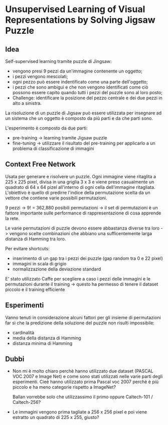 # Unsupervised Learning of Visual Representations by Solving Jigsaw Puzzle

## Idea
Self-supervised learning tramite puzzle di Jingsaw:
- vengono presi 9 pezzi da un'immagine contenente un oggetto;
- i pezzi vengono mescolati;
- ogni pezzo può essere indentificato come una parte dell'oggetto;
- i pezzi che sono ambigui e che non vengono identificati come ciò possono essere capito quando tutti i pezzi del puzzle sono al loro posto;
- Challenge: identificare la posizione del pezzo centrale e dei due pezzi in alto a sinistra.

La risoluzione di un puzzle di Jigsaw può essere utilizzata per insegnare ad un sistema che un oggetto è composto da più parti e da che parti sono.

L'esperimento è composto da due parti:
- pre-training -> learning tramite Jigsaw puzzle
- fine-tuning -> utilizzare il risultato del pre-training per applicarlo a un problema di classificazione di immagini

## Context Free Network
Usata per generare e risolvere un puzzle.
Ogni immagine viene ritaglita a 225 x 225 pixel, divisa in una griglia 3 x 3 e viene preso casualmente un quadrato di 64 x 64 pizel all'interno di ogni cella dell'immagine ritagliata. L'obiettivo è quello di predirre l'indice della permutazione scelta da un vettore che contiene varie possibili permutazioni.

 9 pezzi -> 9! = 362,880 posibili permutazioni -> il set di permutazioni è un fattore importante sulle performance di rappresentazione di cosa apprende la rete.

Le varie permutazioni di puzzle devono essere abbastanza diverse tra loro -> vengono scelte combinazioni che abbiano una sufficentemente larga distanza di Hamming tra loro.

Per evitare shortcuts:
-  inserimento di un gap tra i pezzi dei puzzle (gap random tra 0 e 22 pixel)
- immagini in scala di grigio
- normalizzazione della deviazione standard

E' stato utilizzato Caffe per scegliere a caso i pezzi delle immagini e le permutazioni durante il training -> questo ha permesso di tenere il dataset piccolo e il training efficiente

## Esperimenti
Vanno tenuti in considerazione alcuni fattori per gli insieme di permutazioni far sì che la predizione della soluzione del puzzle non risulti impossibile:
- cardinalità
- media della distanza di Hamming
- distanza minima di Hamming

## Dubbi

- Non mi è molto chiaro perchè hanno utilizzato due dataset (PASCAL VOC 2007 e Image Net) e come sono stati utilizzati nelle varie parti degli esperimenti. Cieè hanno utilizzato prima Pascal voc 2007 perchè è più piccolo e ha meno categorie rispetto a ImageNet?

    Ballan vorrebbe solo che utilizzassimo il primo oppure Caltech-101 / Caltech-256?

- Le immagini vengono prima tagliate a 256 x 256 pixel e poi viene estratto un quadrato di 225 x 255, giusto?







